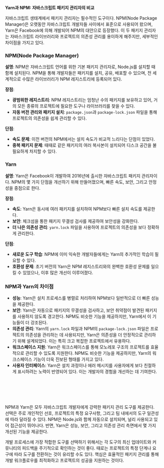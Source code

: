 **Yarn과 NPM: 자바스크립트 패키지 관리자의 비교**

자바스크립트 생태계에서 패키지 관리자는 필수적인 도구이다. NPM(Node Package Manager)은 오랫동안 자바스크립트 개발자들 사이에서 표준으로 사용되어 왔으며, Yarn은 Facebook에 의해 개발되어 NPM의 대안으로 등장했다. 이 두 패키지 관리자는 자바스크립트 라이브러리와 프로젝트의 의존성 관리를 용이하게 해주지만, 세부적인 차이점을 가지고 있다.

### NPM(Node Package Manager)

**설명**: NPM은 자바스크립트 언어를 위한 기본 패키지 관리자로, Node.js를 설치할 때 함께 설치된다. NPM을 통해 개발자들은 패키지를 설치, 공유, 배포할 수 있으며, 전 세계적으로 수많은 라이브러리가 NPM 레지스트리에 등록되어 있다.

**장점**:
- **광범위한 레지스트리**: NPM 레지스트리는 엄청난 수의 패키지를 보유하고 있어, 거의 모든 종류의 프로젝트에 필요한 도구나 라이브러리를 찾을 수 있다.
- **자동 버전 관리와 패키지 설치**: `package.json`과 `package-lock.json` 파일을 통해 프로젝트의 의존성을 쉽게 관리할 수 있다.

**단점**:
- **속도 문제**: 이전 버전의 NPM에서는 설치 속도가 비교적 느리다는 단점이 있었다.
- **중복 패키지 문제**: 때때로 같은 패키지의 여러 복사본이 설치되어 디스크 공간을 불필요하게 차지할 수 있다.

### Yarn

**설명**: Yarn은 Facebook이 개발하여 2016년에 출시한 자바스크립트 패키지 관리자이다. NPM의 몇 가지 단점을 개선하기 위해 만들어졌으며, 빠른 속도, 보안, 그리고 안정성을 중점으로 한다.

**장점**:
- **속도**: Yarn은 동시에 여러 패키지를 설치하여 NPM보다 빠른 설치 속도를 제공한다.
- **보안**: 체크섬을 통한 패키지 무결성 검사를 제공하여 보안성을 강화한다.
- **더 나은 의존성 관리**: `yarn.lock` 파일을 사용하여 프로젝트의 의존성을 보다 정확하게 관리한다.

**단점**:
- **새로운 도구 학습**: NPM에 이미 익숙한 개발자들에게는 Yarn의 추가적인 학습이 필요할 수 있다.
- **호환성 문제**: 초기 버전의 Yarn은 NPM 레지스트리와의 완벽한 호환성 문제를 일으킬 수 있었으나, 이후 많은 개선이 이루어졌다.

### NPM과 Yarn의 차이점

- **성능**: Yarn은 설치 프로세스를 병렬로 처리하여 NPM보다 일반적으로 더 빠른 성능을 제공한다.
- **보안**: Yarn은 자동으로 패키지의 무결성을 검사하고, 보안 취약점이 발견된 패키지를 사용하지 않도록 경고한다. NPM도 비슷한 기능을 제공하지만, Yarn에서 이 기능들이 더 강조된다.
- **의존성 관리**: Yarn의 `yarn.lock` 파일과 NPM의 `package-lock.json` 파일은 프로젝트의 의존성을 관리하는 데 사용되지만, Yarn은 의존성을 더 안정적으로 관리하기 위해 설계되었다. 이는 특히 크고 복잡한 프로젝트에서 유용하다.
- **워크스페이스 지원**: Yarn은 워크스페이스를 통해 모노레포 구조의 프로젝트를 효율적으로 관리할 수 있도록 지원한다. NPM도 비슷한 기능을 제공하지만, Yarn의 워크스페이스 기능이 더욱 진보된 형태를 가지고 있다.
- **사용자 인터페이스**: Yarn은 설치 과정이나 에러 메시지를 사용자에게 보다 친절하게 표시하려는 노력이 반영되어 있다. 이는 개발자의 경험을 개선하는 데 기여한다.

<br />
<br />
<br />
<br />

NPM과 Yarn은 모두 자바스크립트 개발자에게 강력한 패키지 관리 도구를 제공한다. 선택은 주로 개인적인 선호, 프로젝트의 특정 요구사항, 그리고 팀 내에서의 도구 일관성에 따라 달라질 수 있다. NPM은 Node.js와 함께 자동으로 설치되며, 널리 사용되고 있어 접근성이 뛰어나다. 반면, Yarn은 성능, 보안, 그리고 의존성 관리 측면에서 몇 가지 개선된 기능을 제공한다.

개발 프로세스에 가장 적합한 도구를 선택하기 위해서는 각 도구의 최신 업데이트와 커뮤니티의 피드백을 주기적으로 확인하는 것이 좋다. 때로는 프로젝트의 특정 단계나 요구에 따라 도구를 전환하는 것이 유리할 수도 있다. 핵심은 효율적인 패키지 관리를 통해 개발 워크플로우를 최적화하고 프로젝트의 성공을 지원하는 것이다.